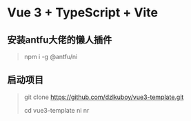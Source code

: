 # Vue 3 + TypeScript + Vite



## 安装antfu大佬的懒人插件
> npm i -g @antfu/ni


## 启动项目
> git clone https://github.com/dzlkuboy/vue3-template.git
> 
> cd vue3-template
> ni
> nr
